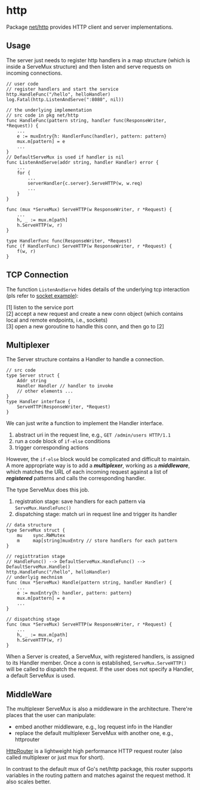 # http

Package [net/http][net/http] provides HTTP client and server
implementations.

## Usage

The server just needs to register http handlers in a map
structure (which is inside a ServeMux structure) and then
listen and serve requests on incoming connections.

```golang
// user code
// register handlers and start the service
http.HandleFunc("/hello", helloHandler)
log.Fatal(http.ListenAndServe(":8080", nil))

// the underlying implementation
// src code in pkg net/http
func HandleFunc(pattern string, handler func(ResponseWriter, *Request)) {
	...
	e := muxEntry{h: HandlerFunc(handler), pattern: pattern}
	mux.m[pattern] = e
	...
}
// DefaultServeMux is used if handler is nil
func ListenAndServe(addr string, handler Handler) error {
	...
	for {
		...
		serverHandler{c.server}.ServeHTTP(w, w.req)
		...
	}
}

func (mux *ServeMux) ServeHTTP(w ResponseWriter, r *Request) {
	...
	h, _ := mux.m[path]
	h.ServeHTTP(w, r)
}

type HandlerFunc func(ResponseWriter, *Request)
func (f HandlerFunc) ServeHTTP(w ResponseWriter, r *Request) {
	f(w, r)
}

```

## TCP Connection

The function `ListenAndServe` hides details of the underlying
tcp interaction (pls refer to [socket example][tcp interaction]):

[1] listen to the service port  
[2] accept a new request and create a new conn object (which
contains local and remote endpoints, i.e., sockets)  
[3] open a new goroutine to handle this conn, and then go to [2]

## Multiplexer

The Server structure contains a Handler to handle a connection.

```golang
// src code
type Server struct {
	Addr string
	Handler Handler // handler to invoke
	// other elements ...
}
type Handler interface {
	ServeHTTP(ResponseWriter, *Request)
}
```

We can just write a function to implement the Handler interface.

1. abstract uri in the request line, e.g., `GET /admin/users HTTP/1.1`
2. run a code block of `if-else` conditions
3. trigger corresponding actions

However, the `if-else` block would be complicated and
difficult to maintain. A more appropriate way is to add a
***multiplexer***, working as a ***middleware***, which matches the
URL of each incoming request against a list of ***registered*** patterns
and calls the corresponding handler.

The type ServeMux does this job.

1. registration stage: save handlers for each pattern via `ServeMux.HandleFunc()`
2. dispatching stage: match uri in request line and trigger its handler

```golang
// data structure
type ServeMux struct {
	mu    sync.RWMutex
	m     map[string]muxEntry // store handlers for each pattern
}

// registtration stage
// HandleFunc() --> DefaultServeMux.HandleFunc() --> DefaultServeMux.Handle()
http.HandleFunc("/hello", helloHandler)
// underlyig mechnism
func (mux *ServeMux) Handle(pattern string, handler Handler) {
	...
	e := muxEntry{h: handler, pattern: pattern}
	mux.m[pattern] = e
	...
}

// dispatching stage
func (mux *ServeMux) ServeHTTP(w ResponseWriter, r *Request) {
	...
	h, _ := mux.m[path]
	h.ServeHTTP(w, r)
}

```

When a Server is created,
a ServeMux, with registered handlers, is assigned to its
Handler member. Once a conn is established,
`ServeMux.ServeHTTP()` will be called to dispatch the request.
If the user does not specify a Handler, a default ServeMux is used.

## MiddleWare

The multiplexer ServeMux is also a middleware in the architecture.
There're places that the user can manipulate:

* embed another middleware, e.g., log request info in the Handler
* replace the default multiplexer ServeMux with another one, e.g., httprouter

[HttpRouter][HttpRouter] is a lightweight high performance
HTTP request router (also called multiplexer or just mux for short).

In contrast to the default mux of Go's net/http package,
this router supports variables in the routing pattern and
matches against the request method. It also scales better.

[net/http]: https://pkg.go.dev/net/http
[tcp interaction]: ../../../programming/basic/network_concepts.md
[HttpRouter]: https://github.com/julienschmidt/httprouter
